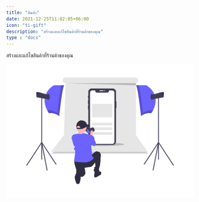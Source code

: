 ```yaml
---
title: "สินค้า"
date: 2021-12-25T11:02:05+06:00
icon: "ti-gift"
description: "สร้างและแก้ไขสินค้าที่ร้านค้าของคุณ"
type : "docs"
---
```


สร้างและแก้ไขสินค้าที่ร้านค้าของคุณ

![image example](products.png "image")
